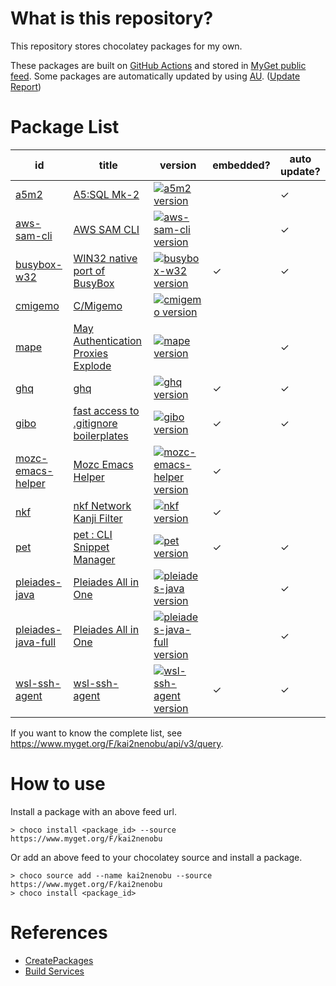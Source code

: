 # What is this repository?

This repository stores chocolatey packages for my own.

These packages are built on [GitHub Actions](https://github.com/kai2nenobu/my-chocolatey-packages/actions) and stored in [MyGet public feed](https://www.myget.org/F/kai2nenobu).
Some packages are automatically updated by using [AU](https://github.com/majkinetor/au). ([Update Report](https://gist.github.com/kai2nenobu/4df33f42a891ced2fe169974fd3d58ec))

# Package List

| id                                          | title                                                                                  | version                                                                                 | embedded? | auto update? |
|---------------------------------------------|----------------------------------------------------------------------------------------|-----------------------------------------------------------------------------------------|-----------|--------------|
| [a5m2](a5m2)                                | [A5:SQL Mk-2](http://a5m2.mmatsubara.com/)                                             | [![a5m2 version][a5m2_version]][a5m2_package]                                           |           | ✓            |
| [aws-sam-cli](aws-sam-cli)                  | [AWS SAM CLI](https://aws.amazon.com/serverless/sam/)                                  | [![aws-sam-cli version][aws-sam-cli_version]][aws-sam-cli_package]                      |           | ✓            |
| [busybox-w32](busybox-w32)                  | [WIN32 native port of BusyBox](https://frippery.org/busybox/)                          | [![busybox-w32 version][busybox-w32_version]][busybox-w32_package]                      | ✓         | ✓            |
| [cmigemo](cmigemo)                          | [C/Migemo](https://github.com/koron/cmigemo)                                           | [![cmigemo version][cmigemo_version]][cmigemo_package]                                  |           |              |
| [mape](mape)                                | [May Authentication Proxies Explode](https://github.com/ipponshimeji/MAPE)             | [![mape version][mape_version]][mape_package]                                           |           | ✓            |
| [ghq](ghq)                                  | [ghq](https://github.com/motemen/ghq)                                                  | [![ghq version][ghq_version]][ghq_package]                                              | ✓         | ✓            |
| [gibo](gibo)                                | [fast access to .gitignore boilerplates](https://github.com/simonwhitaker/gibo)        | [![gibo version][gibo_version]][gibo_package]                                           | ✓         | ✓            |
| [mozc-emacs-helper](mozc-emacs-helper)      | [Mozc Emacs Helper](https://github.com/google/mozc/tree/master/src/unix/emacs)         | [![mozc-emacs-helper version][mozc-emacs-helper_version]][mozc-emacs-helper_package]    | ✓         |              |
| [nkf](nkf)                                  | [nkf Network Kanji Filter](https://ja.osdn.net/projects/nkf/)                          | [![nkf version][nkf_version]][nkf_package]                                              | ✓         |              |
| [pet](pet)                                  | [pet : CLI Snippet Manager](https://github.com/knqyf263/pet)                           | [![pet version][pet_version]][pet_package]                                              | ✓         | ✓            |
| [pleiades-java](pleiades-java)              | [Pleiades All in One](http://mergedoc.osdn.jp/)                                        | [![pleiades-java version][pleiades-java_version]][pleiades-java_package]                |           | ✓            |
| [pleiades-java-full](pleiades-java-full)    | [Pleiades All in One](http://mergedoc.osdn.jp/)                                        | [![pleiades-java-full version][pleiades-java-full_version]][pleiades-java-full_package] |           | ✓            |
| [wsl-ssh-agent](wsl-ssh-agent)              | [wsl-ssh-agent](https://github.com/rupor-github/wsl-ssh-agent)                         | [![wsl-ssh-agent version][wsl-ssh-agent_version]][wsl-ssh-agent_package]                | ✓         | ✓            |

[a5m2_version]: https://img.shields.io/myget/kai2nenobu/v/a5m2.svg?label=myget
[a5m2_package]: https://www.myget.org/feed/kai2nenobu/package/nuget/a5m2
[aws-sam-cli_version]: https://img.shields.io/myget/kai2nenobu/v/aws-sam-cli.svg?label=myget
[aws-sam-cli_package]: https://www.myget.org/feed/kai2nenobu/package/nuget/aws-sam-cli
[busybox-w32_version]: https://img.shields.io/myget/kai2nenobu/v/busybox-w32.svg?label=myget
[busybox-w32_package]: https://www.myget.org/feed/kai2nenobu/package/nuget/busybox-w32
[cmigemo_version]: https://img.shields.io/myget/kai2nenobu/v/cmigemo.svg?label=myget
[cmigemo_package]: https://www.myget.org/feed/kai2nenobu/package/nuget/cmigemo
[ghq_version]: https://img.shields.io/myget/kai2nenobu/v/ghq.svg?label=myget
[ghq_package]: https://www.myget.org/feed/kai2nenobu/package/nuget/ghq
[gibo_version]: https://img.shields.io/myget/kai2nenobu/v/gibo.svg?label=gibo
[gibo_package]: https://www.myget.org/feed/kai2nenobu/package/nuget/gibo
[mape_version]: https://img.shields.io/myget/kai2nenobu/v/mape.svg?label=myget
[mape_package]: https://www.myget.org/feed/kai2nenobu/package/nuget/mape
[mozc-emacs-helper_version]: https://img.shields.io/myget/kai2nenobu/v/mozc-emacs-helper.svg?label=myget
[mozc-emacs-helper_package]: https://www.myget.org/feed/kai2nenobu/package/nuget/mozc-emacs-helper
[nkf_version]: https://img.shields.io/myget/kai2nenobu/v/nkf.svg?label=myget
[nkf_package]: https://www.myget.org/feed/kai2nenobu/package/nuget/nkf
[pet_version]: https://img.shields.io/myget/kai2nenobu/v/pet.svg?label=myget
[pet_package]: https://www.myget.org/feed/kai2nenobu/package/nuget/pet
[pleiades-java_version]: https://img.shields.io/myget/kai2nenobu/v/pleiades-java.svg?label=myget
[pleiades-java_package]: https://www.myget.org/feed/kai2nenobu/package/nuget/pleiades-java
[pleiades-java-full_version]: https://img.shields.io/myget/kai2nenobu/v/pleiades-java-full.svg?label=myget
[pleiades-java-full_package]: https://www.myget.org/feed/kai2nenobu/package/nuget/pleiades-java-full
[wsl-ssh-agent_version]: https://img.shields.io/myget/kai2nenobu/v/wsl-ssh-agent.svg?label=myget
[wsl-ssh-agent_package]: https://www.myget.org/feed/kai2nenobu/package/nuget/wsl-ssh-agent

If you want to know the complete list, see https://www.myget.org/F/kai2nenobu/api/v3/query.

# How to use

Install a package with an above feed url.

```
> choco install <package_id> --source https://www.myget.org/F/kai2nenobu
```

Or add an above feed to your chocolatey source and install a package.

```
> choco source add --name kai2nenobu --source https://www.myget.org/F/kai2nenobu
> choco install <package_id>
```

# References

- [CreatePackages](https://chocolatey.org/docs/create-packages)
- [Build Services](https://docs.myget.org/docs/reference/build-services)
